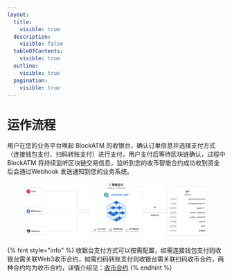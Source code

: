 ```yaml
---
layout:
  title:
    visible: true
  description:
    visible: false
  tableOfContents:
    visible: true
  outline:
    visible: true
  pagination:
    visible: true
---
```


# 运作流程

用户在您的业务平台唤起 BlockATM 的收银台，确认订单信息并选择支付方式（连接钱包支付、扫码转账支付）进行支付，用户支付后等待区块链确认，过程中 BlockATM 将持续监听区块链交易信息，监听到您的收币智能合约成功收到资金后会通过Webhook 发送通知到您的业务系统。

<figure><img src="../../.gitbook/assets/简体中文 (4).jpg" alt=""><figcaption></figcaption></figure>

{% hint style="info" %}
收银台支付方式可以按需配置，如需连接钱包支付则收银台需关联Web3收币合约，如需扫码转账支付则收银台需关联扫码收币合约，两种合约均为收币合约，详情介绍见：[收币合约](shou-bi-zhi-neng-he-yue.md)
{% endhint %}

